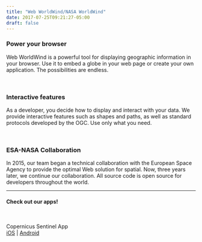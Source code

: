 ```yaml
---
title: "Web WorldWind/NASA WorldWind"
date: 2017-07-25T09:21:27-05:00
draft: false
---
```


### Power your browser

Web WorldWind is a powerful tool for displaying geographic information in your browser. Use it to embed a globe in your web page or create your own application. The possibilities are endless.

<br>

### Interactive features

As a developer, you decide how to display and interact with your data. We provide interactive features such as shapes and paths, as well as standard protocols developed by the OGC. Use only what you need.

<br>

### ESA-NASA Collaboration

In 2015, our team began a technical collaboration with the European Space Agency to provide the optimal Web solution for spatial. Now, three years later, we continue our collaboration. All source code is open source for developers throughout the world.

<hr>

<div class="text-center">
<h4>Check out our apps!</h4>

<br/>

<p>Copernicus Sentinel App<br/><a href="https://itunes.apple.com/us/app/copernicus-sentinel/id1036738151?mt=8">iOS</a> | <a href="https://play.google.com/store/apps/details?id=esa.sentinel&hl=en">Android</a></p>

<br/>

</div>

</br>




